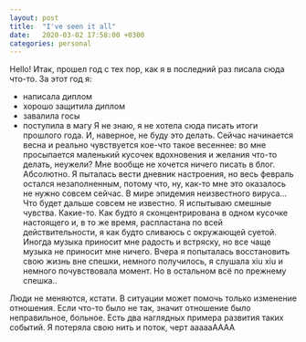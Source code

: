 ```yaml
---
layout: post
title:  "I've seen it all"
date:   2020-03-02 17:58:00 +0300
categories: personal
---
```

Hello!
Итак, прошел год с тех пор, как я в последний раз писала сюда что-то. 
За этот год я:
- написала диплом
- хорошо защитила диплом
- завалила госы
- поступила в магу
Я не знаю, я не хотела сюда писать итоги прошлого года. И, наверное, не буду это делать.
Сейчас начинается весна и реально чувствуется кое-что такое весеннее: во мне просыпается маленький кусочек вдохновения и желания что-то делать, неужели?
Мне вообще не хочется ничего писать в блог. Абсолютно. Я пыталась вести дневник настроения, но весь февраль остался незаполненным, потому что, ну, как-то мне это оказалось не нужно совсем сейчас. 
В мире эпидемия неизвестного вируса... Что будет дальше совсем не известно. 
Я испытываю смешные чувства. Какие-то. Как будто я сконцентрирована в одном кусочке настоящего и, в то же время, распластана по всей действительности, я как будто сливаюсь с окружающей суетой. Иногда музыка приносит мне радость и встряску, но все чаще музыка не приносит мне ничего. 
Вчера я попыталась восстановить свою жизнь вне спешки, немного получилось, я слушала xiu xiu и немного почувствовала момент. Но в остальном всё по прежнему спешка.. 

Люди не меняются, кстати. В ситуации может помочь только изменение отношения. Если что-то было не так, значит отношение было неправильное, больное. Есть два наглядных примера развития таких событий.
Я потеряла свою нить и поток, черт аааааАААА

